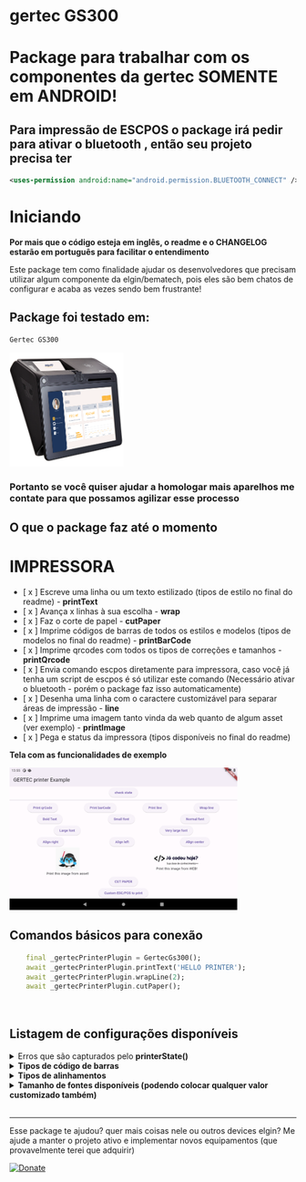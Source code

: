 # gertec GS300
<h1> Package para trabalhar com os componentes da gertec <strong>SOMENTE em ANDROID! </strong></h1>
<h2> Para impressão de ESCPOS o package irá pedir para ativar o bluetooth , então seu projeto precisa ter </h2>

```xml
<uses-permission android:name="android.permission.BLUETOOTH_CONNECT" />
```


# Iniciando
**Por mais que o código esteja em inglês, o readme e o CHANGELOG estarão em português para facilitar o entendimento**

Este package tem como finalidade ajudar os desenvolvedores que precisam utilizar algum componente da elgin/bematech, pois eles são bem chatos de configurar e acaba as vezes sendo bem frustrante!


 ## Package foi testado em:
```bash
Gertec GS300 
```

<p align="left">
  <img src="https://github.com/brasizza/gertec_gs300/blob/master/images/gs300.png?raw=true"  
  title="GS300" width="200">
</p>



### Portanto se você quiser ajudar a homologar mais aparelhos me contate para que possamos agilizar esse processo   
## O que o package faz até o momento

# IMPRESSORA
- [ x ] Escreve uma linha ou um texto estilizado (tipos de estilo no final do readme) -  **printText**
- [ x ] Avança x linhas à sua escolha - **wrap**
- [ x ] Faz o corte de papel - **cutPaper**
- [ x ] Imprime códigos de barras de todos os estilos e modelos (tipos de modelos no final do readme) - **printBarCode**
- [ x ] Imprime qrcodes com todos os tipos de correções e tamanhos - **printQrcode**
- [ x ] Envia comando escpos diretamente para impressora, caso você já tenha um script de escpos é só utilizar este comando (Necessário ativar o bluetooth - porém o package faz isso automaticamente)
- [ x ] Desenha uma linha com o caractere customizável para separar áreas de impressão  - **line**
- [ x ] Imprime uma imagem tanto vinda da web quanto de algum asset (ver exemplo) - **printImage**
- [ x ] Pega e status da impressora (tipos disponíveis no final do readme)




**Tela com as funcionalidades de exemplo**

<p align="left">
  <img src="https://github.com/brasizza/gertec_gs300/blob/master/images/gs300_tela.png?raw=true"  
  title="GS300" width="400">
</p>


## Comandos básicos para conexão ##

```dart
    final _gertecPrinterPlugin = GertecGs300();
    await _gertecPrinterPlugin.printText('HELLO PRINTER');
    await _gertecPrinterPlugin.wrapLine(2);
    await _gertecPrinterPlugin.cutPaper();
    
   
```
## Listagem de configurações disponíveis


<details>
<summary>Erros que são capturados pelo  <strong>printerState()</strong></summary>


```dart
///Where in the barcode the text will be show
enum PrinterState {
  PRINTER_STATE_NORMAL(1),
  PRINTER_STATE_UNKNOWN(3),
  PRINTER_STATE_NOPAPER(4),

  const PrinterState(this.value);
  final int value;
}

```
</details>



<details>
<summary><strong>Tipos de código de barras</strong></summary>

```dart
enum BarCodeType {
  BARCODE_TYPE_UPCA(0),
  BARCODE_TYPE_UPCE(1),
  BARCODE_TYPE_JAN13(2),
  BARCODE_TYPE_JAN8(3),
  BARCODE_TYPE_CODE39(4),
  BARCODE_TYPE_ITF(5),
  BARCODE_TYPE_CODEBAR(6),
  BARCODE_TYPE_CODE93(7),
  BARCODE_TYPE_CODE128(8);

  const BarCodeType(this.value);
  final int value;
}
```

</details>



<details>
<summary><strong>Tipos de alinhamentos</strong></summary>

```dart
enum PrintAlign {
  LEFT(0),
  CENTER(1),
  RIGHT(2);

  final int value;
  const PrintAlign(this.value);
}
```
</details>





<details>
<summary><strong>Tamanho de fontes disponíveis (podendo colocar qualquer valor customizado também)</strong></summary>

```dart
enum FontSize {
  SMALL(16),
  NORMAL(20),
  LARGE(30),
  XLARGE(40);

  final int value;
  const FontSize(this.value);
}
```
</details>






<br>
<hr>
Esse package te ajudou? quer mais coisas nele ou outros devices elgin? Me ajude a manter o projeto ativo e implementar novos equipamentos (que provavelmente terei que adquirir)

[![Donate](https://img.shields.io/badge/Donate-PayPal-green.svg)](https://www.paypal.com/donate?business=5BMWJ9CYNVDAE&no_recurring=0&currency_code=BRL)
